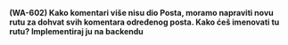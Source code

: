 **(WA-602) Kako komentari više nisu dio Posta, moramo napraviti novu rutu za dohvat svih komentara
određenog posta. Kako ćeš imenovati tu rutu? Implementiraj ju na backendu**
